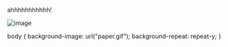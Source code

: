 ahhhhhhhhhhh!

![image](https://github.com/user-attachments/assets/cd609692-13fa-4386-b327-815930c084f7)

body {
  background-image: url("paper.gif");
  background-repeat: repeat-y;
}
